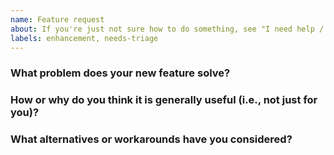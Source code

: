 ```yaml
---
name: Feature request
about: If you're just not sure how to do something, see "I need help / I have a question".
labels: enhancement, needs-triage
---
```


### What problem does your new feature solve?

### How or why do you think it is generally useful (i.e., not just for you)?

### What alternatives or workarounds have you considered?
